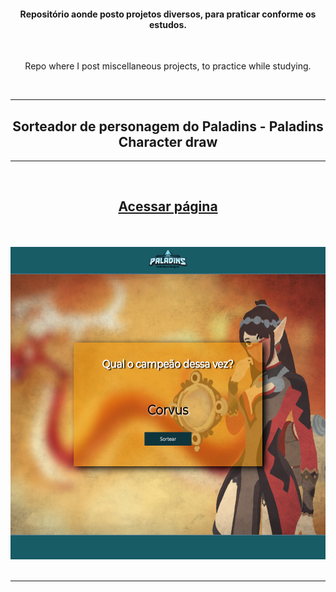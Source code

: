 <div align="center">
<h4>Repositório aonde posto projetos diversos, para praticar conforme os estudos.</h4>
<br>
<p>Repo where I post miscellaneous projects, to practice while studying.</p>
<br>
<hr>
<h2 align="center">Sorteador de personagem do Paladins - Paladins Character draw</h2>
<hr>
<br>
<h2><a dir="auto" href="https://gabriel-anesi.github.io/_Projetos/Sorteador%20de%20personagem">Acessar página</a></h2>
</br><br>
<img src="https://github.com/gabriel-anesi/_Projetos/blob/master/Sorteador%20de%20personagem/images/imagem%20do%20site%203.png" height="500px">
<br></br>
<hr>


</div>